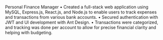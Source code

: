 Personal Finance Manager
• Created a full-stack web application using MySQL, Express.js, React.js, and Node.js to enable users to track expenses and transactions from various bank accounts.
• Secured authentication with JWT and UI development with Ant Design.
• Transactions were categorized, and tracking was done per account to allow for precise financial clarity and helping with budgeting.
